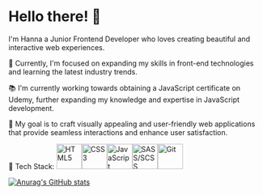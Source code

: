 # Hello there! 👋

I'm Hanna a Junior Frontend Developer who loves creating beautiful and interactive web experiences.

🌱 Currently, I'm focused on expanding my skills in front-end technologies and learning the latest industry trends.

📚 I'm currently working towards obtaining a JavaScript certificate on Udemy, further expanding my knowledge and expertise in JavaScript development.

🎯 My goal is to craft visually appealing and user-friendly web applications that provide seamless interactions and enhance user satisfaction.

💼 Tech Stack:
<img src="https://cdn.jsdelivr.net/npm/simple-icons/icons/html5.svg" alt="HTML5" width="50" /><img src="https://cdn.jsdelivr.net/npm/simple-icons/icons/css3.svg" alt="CSS3" width="50" /><img src="https://cdn.jsdelivr.net/npm/simple-icons/icons/javascript.svg" alt="JavaScript" width="50" /><img src="https://cdn.jsdelivr.net/npm/simple-icons/icons/sass.svg" alt="SASS/SCSS" width="50" /><img src="https://cdn.jsdelivr.net/npm/simple-icons/icons/git.svg" alt="Git" width="50" />


[![Anurag's GitHub stats](https://github-readme-stats.vercel.app/api?username=greatHannahV)](https://github.com/anuraghazra/github-readme-stats)




